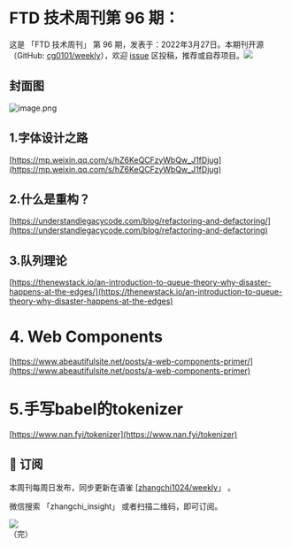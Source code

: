 # FTD 技术周刊第 96 期：
这是 「FTD 技术周刊」 第 96 期，发表于：2022年3月27日。本期刊开源（GitHub: [cg0101/weekly](https://github.com/cg0101/weekly)），欢迎 [issue](https://github.com/cg0101/weekly/issues) 区投稿，推荐或自荐项目。![](https://visitor-badge.glitch.me/badge?page_id=cg0101.weekly) <a href="https://www.linkedin.com/in/%E9%A9%B0-%E5%BC%A0-60669710a/">
        </a>
## 封面图


![image.png](https://cdn.nlark.com/yuque/0/2022/png/132503/1648388950101-38e547a7-c9dd-4f60-9315-1a66a2cb0c6b.png#clientId=u6c1587ee-b1ca-4&crop=0&crop=0&crop=1&crop=1&from=paste&height=360&id=uf5caa72b&margin=%5Bobject%20Object%5D&name=image.png&originHeight=720&originWidth=1080&originalType=binary&ratio=1&rotation=0&showTitle=false&size=784898&status=done&style=none&taskId=u432d4f4e-b254-4cdd-b63b-ed693ecb01b&title=&width=540)
## 1.字体设计之路 
[https://mp.weixin.qq.com/s/hZ6KeQCFzyWbQw_J1fDjug](https://mp.weixin.qq.com/s/hZ6KeQCFzyWbQw_J1fDjug)  

## 2.什么是重构？ 
[https://understandlegacycode.com/blog/refactoring-and-defactoring/](https://understandlegacycode.com/blog/refactoring-and-defactoring)   

## 3.队列理论 
[https://thenewstack.io/an-introduction-to-queue-theory-why-disaster-happens-at-the-edges/](https://thenewstack.io/an-introduction-to-queue-theory-why-disaster-happens-at-the-edges)

# 4. Web Components 
[https://www.abeautifulsite.net/posts/a-web-components-primer/](https://www.abeautifulsite.net/posts/a-web-components-primer)

# 5.手写babel的tokenizer 
[https://www.nan.fyi/tokenizer](https://www.nan.fyi/tokenizer)


## 📅 订阅
本周刊每周日发布，同步更新在语雀 [[zhangchi1024/weekly](https://www.yuque.com/zhangchi1024/weekly)」 。


微信搜索 「zhangchi_insight」 或者扫描二维码，即可订阅。
<div align="left"> <img src="https://cdn.nlark.com/yuque/0/2021/jpeg/132503/1640750963398-e8538e9e-6b96-46f7-abff-c93b56bdd377.jpeg?x-oss-process=image%2Fwatermark%2Ctype_d3F5LW1pY3JvaGVp%2Csize_36%2Ctext_5byg6amw%2Ccolor_FFFFFF%2Cshadow_50%2Ct_80%2Cg_se%2Cx_10%2Cy_10%2Fresize%2Cw_426%2Climit_0" ></div>    
    （完）